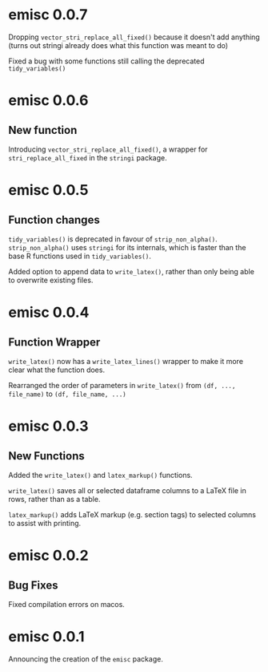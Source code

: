 

# emisc 0.0.7

Dropping `vector_stri_replace_all_fixed()` because it doesn't add anything (turns out stringi already does what this function was meant to do)

Fixed a bug with some functions still calling the deprecated `tidy_variables()`

# emisc 0.0.6

## New function

Introducing `vector_stri_replace_all_fixed()`, a wrapper for `stri_replace_all_fixed` in the `stringi` package.


# emisc 0.0.5

## Function changes

`tidy_variables()` is deprecated in favour of `strip_non_alpha()`. `strip_non_alpha()` uses `stringi` for its internals, which is faster than the base R functions used in `tidy_variables()`.

Added option to append data to `write_latex()`, rather than only being able to overwrite existing files.


# emisc 0.0.4

## Function Wrapper

`write_latex()` now has a `write_latex_lines()` wrapper to make it more clear what the function does.

Rearranged the order of parameters in `write_latex()` from `(df, ..., file_name)` to `(df, file_name, ...)`

# emisc 0.0.3

## New Functions

Added the `write_latex()` and `latex_markup()` functions.

`write_latex()` saves all or selected dataframe columns to a LaTeX file in rows, rather than as a table.

`latex_markup()` adds LaTeX markup (e.g. section tags) to selected columns to assist with printing.

# emisc 0.0.2

## Bug Fixes

Fixed compilation errors on macos.

# emisc 0.0.1

Announcing the creation of the `emisc` package.

